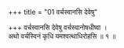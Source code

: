 +++
title = "01 वर्चस्वानसि देवेषु"

+++
वर्चस्वानसि देवेषु वर्चस्वानोषधीष्वा ।  
अथो वर्चस्विनं कृधि यमश्वत्थाधिरोहसि ॥ १ ॥